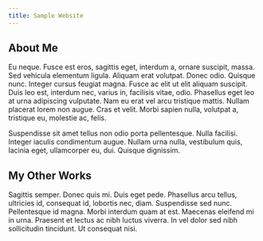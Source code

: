 ```yaml
---
title: Sample Website
---
```


## About Me

Eu neque. Fusce est eros, sagittis eget, interdum a, ornare suscipit, massa. Sed
vehicula elementum ligula. Aliquam erat volutpat. Donec odio. Quisque nunc.
Integer cursus feugiat magna. Fusce ac elit ut elit aliquam suscipit. Duis leo
est, interdum nec, varius in, facilisis vitae, odio. Phasellus eget leo at urna
adipiscing vulputate. Nam eu erat vel arcu tristique mattis. Nullam placerat
lorem non augue. Cras et velit. Morbi sapien nulla, volutpat a, tristique eu,
molestie ac, felis.

Suspendisse sit amet tellus non odio porta pellentesque. Nulla facilisi. Integer
iaculis condimentum augue. Nullam urna nulla, vestibulum quis, lacinia eget,
ullamcorper eu, dui. Quisque dignissim.

## My Other Works

Sagittis semper. Donec quis mi. Duis eget pede. Phasellus arcu tellus, ultricies
id, consequat id, lobortis nec, diam. Suspendisse sed nunc. Pellentesque id
magna. Morbi interdum quam at est. Maecenas eleifend mi in urna. Praesent et
lectus ac nibh luctus viverra. In vel dolor sed nibh sollicitudin tincidunt. Ut
consequat nisi.
